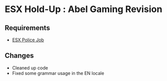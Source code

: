<h1>ESX Hold-Up : Abel Gaming Revision</h1>

<h2>Requirements</h2>
<ul>
 <li><a href="https://github.com/FXServer-ESX/fxserver-esx_policejob">ESX Police Job</a></li>
</ul>

<h2>Changes</h2>
<ul>
 <li>Cleaned up code</li>
 <li>Fixed some grammar usage in the EN locale</li>
</ul>
